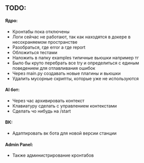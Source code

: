 ## TODO:
#### Ядро:
- Кронтабы пока отключены
- Логи сейчас не работают, так как находятся в докере в несохраняемом пространстве
- Разобраться, где error а где report
- Обложиться тестами
- Наложить в папку examples типичные вьюшки например тг
- Было бы круто перебрать все try и определиться с единым поведением для отлавливания ошибок
- Через main.py создавать новые плагины и вьюшки
- Удалить мусорные скрипты, которые уже не используются
#### AI бот:
- Через час архивировать контекст
- Клавиатуру сделать с управлением контекстами
- Сделать чо нибудь на /start
#### ВК:
- Адаптировать вк бота для новой версии станции
#### Admin Panel:
- Также администрирование кронтабов
